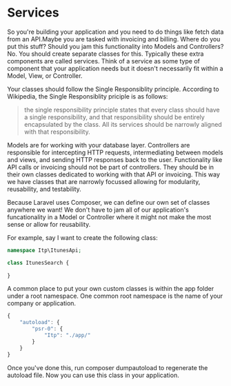 Services
========

So you're building your application and you need to do things like fetch data from an API.Maybe you are tasked with invoicing and billing. Where do you put this stuff? Should you jam this functionality into Models and Controllers? No. You should create separate classes for this. Typically these extra components are called services. Think of a service as some type of component that your application needs but it doesn't necessarily fit within a Model, View, or Controller. 

Your classes should follow the Single Responsiblity principle. According to Wikipedia, the Single Responsiblity priciple is as follows:

> the single responsibility principle states that every class should have a single responsibility, and that responsibility should be entirely encapsulated by the class. All its services should be narrowly aligned with that responsibility.

Models are for working with your database layer. Controllers are responsible for intercepting HTTP requests, intermediating between models and views, and sending HTTP responses back to the user. Functionality like API calls or invoicing should not be part of controllers. They should be in their own classes dedicated to working with that API or invoicing. This way we have classes that are narrowly focussed allowing for modularity, reusability, and testability.

Because Laravel uses Composer, we can define our own set of classes anywhere we want! We don't have to jam all of our application's funcationality in a Model or Controller where it might not make the most sense or allow for reusability.

For example, say I want to create the following class:

```php
namespace Itp\ItunesApi;

class ItunesSearch {
	
}
```

A common place to put your own custom classes is within the app folder under a root namespace. One common root namespace is the name of your company or application.

```js
{
	"autoload": {
		"psr-0": {
			"Itp": "./app/"
		}
	}
}
```

Once you've done this, run composer dumpautoload to regenerate the autoload file. Now you can use this class in your application.